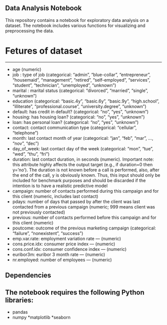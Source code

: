 ## Data Analysis Notebook
This repository contains a notebook for exploratory data analysis on a dataset. The notebook includes various functions for visualizing and preprocessing the data.

# Fetures of dataset
-----------------------------------------------------------------------------------------------------------------------------------
* age (numeric)
* job : type of job (categorical: “admin”, “blue-collar”, “entrepreneur”, “housemaid”, “management”, “retired”, “self-employed”, “services”, “student”, “technician”, “unemployed”, “unknown”)
* marital : marital status (categorical: “divorced”, “married”, “single”, “unknown”)
* education (categorical: “basic.4y”, “basic.6y”, “basic.9y”, “high.school”, “illiterate”, “professional.course”, “university.degree”, “unknown”)
* default: has credit in default? (categorical: “no”, “yes”, “unknown”)
* housing: has housing loan? (categorical: “no”, “yes”, “unknown”)
* loan: has personal loan? (categorical: “no”, “yes”, “unknown”)
* contact: contact communication type (categorical: “cellular”, “telephone”)
* month: last contact month of year (categorical: “jan”, “feb”, “mar”, …, “nov”, “dec”)
* day_of_week: last contact day of the week (categorical: “mon”, “tue”, “wed”, “thu”, “fri”)
* duration: last contact duration, in seconds (numeric). Important note: this attribute highly affects the output target (e.g., if duration=0 then y=’no’). The duration is not known before a call is performed, also, after the end of the call, y is obviously known. Thus, this input should only be included for benchmark purposes and should be discarded if the intention is to have a realistic predictive model
* campaign: number of contacts performed during this campaign and for this client (numeric, includes last contact)
* pdays: number of days that passed by after the client was last contacted from a previous campaign (numeric; 999 means client was not previously contacted)
* previous: number of contacts performed before this campaign and for this client (numeric)
* poutcome: outcome of the previous marketing campaign (categorical: “failure”, “nonexistent”, “success”)
* emp.var.rate: employment variation rate — (numeric)
* cons.price.idx: consumer price index — (numeric)
* cons.conf.idx: consumer confidence index — (numeric)
* euribor3m: euribor 3 month rate — (numeric)
* nr.employed: number of employees — (numeric)

## Dependencies
The notebook requires the following Python libraries:
-------------------------------------------------------------------------------------------------------------------
* pandas
* numpy
*matplotlib
*seaborn
